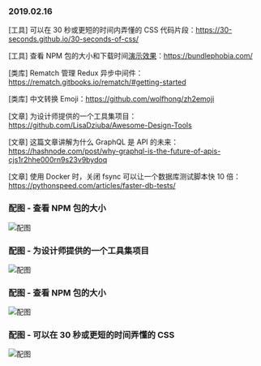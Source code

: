### 2019.02.16

[工具] 可以在 30 秒或更短的时间内弄懂的 CSS 代码片段：<https://30-seconds.github.io/30-seconds-of-css/>

[工具] 查看 NPM 包的大小和下载时间[演示效果](https://bundlephobia.com/result?p=vue@2.6.6)：<https://bundlephobia.com/>

[类库] Rematch 管理 Redux 异步中间件：<https://rematch.gitbooks.io/rematch/#getting-started>

[类库] 中文转换 Emoji：<https://github.com/wolfhong/zh2emoji>

[文章] 为设计师提供的一个工具集项目：<https://github.com/LisaDziuba/Awesome-Design-Tools>

[文章] 这篇文章讲解为什么 GraphQL 是 API 的未来：<https://hashnode.com/post/why-graphql-is-the-future-of-apis-cjs1r2hhe000rn9s23v9bydoq> 

[文章] 使用 Docker 时，关闭 fsync 可以让一个数据库测试脚本快 10 倍：<https://pythonspeed.com/articles/faster-db-tests/>

### 配图 - 查看 NPM 包的大小
![配图](http://ww1.sinaimg.cn/large/62bfa70bgy1g0800bc89lj21oi0w4436.jpg)

### 配图 - 为设计师提供的一个工具集项目
![配图](https://raw.githubusercontent.com/LisaDziuba/Awesome-Design-Tools/master/Awesome-design-tools-cover.png)

### 配图 - 查看 NPM 包的大小
![配图](http://ww1.sinaimg.cn/large/62bfa70bgy1g0800bc89lj21oi0w4436.jpg)

### 配图 - 可以在 30 秒或更短的时间弄懂的 CSS
![配图](http://ww1.sinaimg.cn/large/62bfa70bgy1g080u33x3jj227y0zewnw.jpg)
